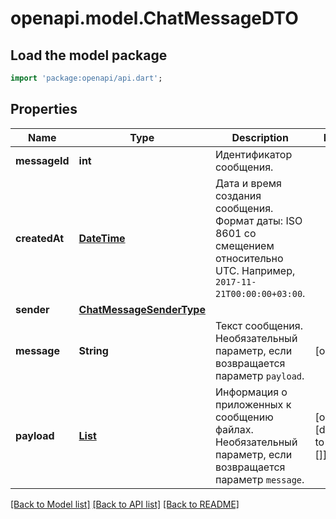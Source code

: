 # openapi.model.ChatMessageDTO

## Load the model package
```dart
import 'package:openapi/api.dart';
```

## Properties
Name | Type | Description | Notes
------------ | ------------- | ------------- | -------------
**messageId** | **int** | Идентификатор сообщения. | 
**createdAt** | [**DateTime**](DateTime.md) | Дата и время создания сообщения.  Формат даты: ISO 8601 со смещением относительно UTC. Например, `2017-11-21T00:00:00+03:00`.  | 
**sender** | [**ChatMessageSenderType**](ChatMessageSenderType.md) |  | 
**message** | **String** | Текст сообщения.  Необязательный параметр, если возвращается параметр `payload`.  | [optional] 
**payload** | [**List<ChatMessagePayloadDTO>**](ChatMessagePayloadDTO.md) | Информация о приложенных к сообщению файлах.  Необязательный параметр, если возвращается параметр `message`.  | [optional] [default to const []]

[[Back to Model list]](../README.md#documentation-for-models) [[Back to API list]](../README.md#documentation-for-api-endpoints) [[Back to README]](../README.md)


